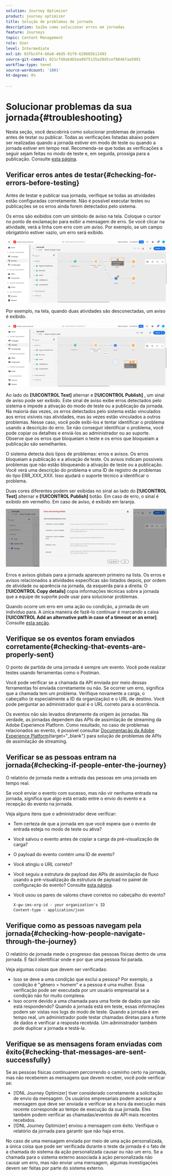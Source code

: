 ```yaml
---
solution: Journey Optimizer
product: journey optimizer
title: Solução de problemas de jornada
description: Saiba como solucionar erros em jornadas
feature: Journeys
topic: Content Management
role: User
level: Intermediate
exl-id: 03fbc4f4-b0a8-46d5-91f9-620685b11493
source-git-commit: 021cf48ab4b5ea8975135a20d5cef8846faa5991
workflow-type: tm+mt
source-wordcount: '1001'
ht-degree: 0%

---
```


# Solucionar problemas da sua jornada{#troubleshooting}

Nesta seção, você descobrirá como solucionar problemas de jornadas antes de testar ou publicar. Todas as verificações listadas abaixo podem ser realizadas quando a jornada estiver em modo de teste ou quando a jornada estiver em tempo real. Recomenda-se que todas as verificações a seguir sejam feitas no modo de teste e, em seguida, prossiga para a publicação. Consulte [esta página](../building-journeys/testing-the-journey.md).

## Verificar erros antes de testar{#checking-for-errors-before-testing}

Antes de testar e publicar sua jornada, verifique se todas as atividades estão configuradas corretamente. Não é possível executar testes ou publicações se os erros ainda forem detectados pelo sistema.

Os erros são exibidos com um símbolo de aviso na tela. Coloque o cursor no ponto de exclamação para exibir a mensagem de erro. Se você clicar na atividade, verá a linha com erro com um aviso. Por exemplo, se um campo obrigatório estiver vazio, um erro será exibido.

![](assets/journey63.png)

Por exemplo, na tela, quando duas atividades são desconectadas, um aviso é exibido.

![](assets/canvas-disconnected.png)

Ao lado do **[!UICONTROL Test]** alternar e **[!UICONTROL Publish]** , um sinal de aviso pode ser exibido. Este sinal de aviso exibe erros detectados pelo sistema e impede a ativação do modo de teste ou a publicação da jornada. Na maioria das vezes, os erros detectados pelo sistema estão vinculados aos erros visíveis nas atividades, mas às vezes estão vinculados a outros problemas. Nesse caso, você pode exibi-los e tentar identificar o problema usando a descrição do erro. Se não conseguir identificar o problema, você pode copiar os detalhes e enviá-los ao administrador ou ao suporte. Observe que os erros que bloqueiam o teste e os erros que bloqueiam a publicação são semelhantes.

O sistema detecta dois tipos de problemas: erros e avisos. Os erros bloqueiam a publicação e a ativação de teste. Os avisos indicam possíveis problemas que não estão bloqueando a ativação de teste ou a publicação. Você verá uma descrição do problema e uma ID de registro de problemas do tipo ERR_XXX_XXX. Isso ajudará o suporte técnico a identificar o problema.

Duas cores diferentes podem ser exibidas no sinal ao lado do **[!UICONTROL Test]** alternar e **[!UICONTROL Publish]** botão. Em caso de erro, o sinal é exibido em vermelho. Em caso de aviso, é exibido em laranja.

![](assets/journey75.png)

Erros e avisos globais para a jornada aparecem primeiro na lista. Os erros e avisos relacionados a atividades específicas são listados depois, por ordem de atividade ou aparência na jornada, da esquerda para a direita. O **[!UICONTROL Copy details]** copia informações técnicas sobre a jornada que a equipe de suporte pode usar para solucionar problemas.

Quando ocorre um erro em uma ação ou condição, a jornada de um indivíduo para. A única maneira de fazê-lo continuar é marcando a caixa **[!UICONTROL Add an alternative path in case of a timeout or an error]**. Consulte [esta seção](../building-journeys/using-the-journey-designer.md#paths).

## Verifique se os eventos foram enviados corretamente{#checking-that-events-are-properly-sent}

O ponto de partida de uma jornada é sempre um evento. Você pode realizar testes usando ferramentas como o Postman.

Você pode verificar se a chamada da API enviada por meio dessas ferramentas foi enviada corretamente ou não. Se ocorrer um erro, significa que a chamada tem um problema. Verifique novamente a carga, o cabeçalho (e especialmente a ID da organização) e o URL de destino. Você pode perguntar ao administrador qual é o URL correto para a ocorrência.

Os eventos não são levados diretamente da origem às jornadas. Na verdade, as jornadas dependem das APIs de assimilação de streaming da Adobe Experience Platform. Como resultado, no caso de problemas relacionados ao evento, é possível consultar [Documentação da Adobe Experience Platform](https://experienceleague.adobe.com/docs/experience-platform/ingestion/streaming/troubleshooting.html){target=&quot;_blank&quot;} para solução de problemas de APIs de assimilação de streaming.

## Verificar se as pessoas entram na jornada{#checking-if-people-enter-the-journey}

O relatório de jornada mede a entrada das pessoas em uma jornada em tempo real.

Se você enviar o evento com sucesso, mas não vir nenhuma entrada na jornada, significa que algo está errado entre o envio do evento e a recepção do evento na jornada.

Veja alguns itens que o administrador deve verificar:

* Tem certeza de que a jornada em que você espera que o evento de entrada esteja no modo de teste ou ativa?
* Você salvou o evento antes de copiar a carga da pré-visualização de carga?
* O payload do evento contém uma ID de evento?
* Você atingiu o URL correto?
* Você seguiu a estrutura de payload das APIs de assimilação de fluxo usando a pré-visualização da estrutura de payload no painel de configuração do evento? Consulte [esta página](../event/about-creating.md#preview-the-payload).
* Você usou os pares de valores chave corretos no cabeçalho do evento?

   ```
   X-gw-ims-org-id - your organization's ID
   Content-type - application/json
   ```

## Verifique como as pessoas navegam pela jornada{#checking-how-people-navigate-through-the-journey}

O relatório de jornada mede o progresso das pessoas físicas dentro de uma jornada. É fácil identificar onde e por que uma pessoa foi parada.

Veja algumas coisas que devem ser verificadas:

* Isso se deve a uma condição que exclui a pessoa? Por exemplo, a condição é &quot;gênero = homem&quot; e a pessoa é uma mulher. Essa verificação pode ser executada por um usuário empresarial se a condição não for muito complexa.
* Isso ocorre devido a uma chamada para uma fonte de dados que não está respondendo? Quando a jornada está em teste, essas informações podem ser vistas nos logs do modo de teste. Quando a jornada é em tempo real, um administrador pode testar chamadas diretas para a fonte de dados e verificar a resposta recebida. Um administrador também pode duplicar a jornada e testá-la.

## Verifique se as mensagens foram enviadas com êxito{#checking-that-messages-are-sent-successfully}

Se as pessoas físicas continuarem percorrendo o caminho certo na jornada, mas não receberem as mensagens que devem receber, você pode verificar se:

* [!DNL Journey Optimizer] tiver considerado corretamente a solicitação de envio da mensagem. Os usuários empresariais podem acessar a mensagem que deve ser enviada e verificar se a hora da execução mais recente corresponde ao tempo de execução da sua jornada. Eles também podem verificar as chamadas/eventos de API mais recentes recebidos.
* [!DNL Journey Optimizer] enviou a mensagem com êxito. Verifique o relatório da jornada para garantir que não haja erros.

No caso de uma mensagem enviada por meio de uma ação personalizada, a única coisa que pode ser verificada durante o teste da jornada é o fato de a chamada do sistema da ação personalizada causar ou não um erro. Se a chamada para o sistema externo associada à ação personalizada não causar um erro, mas não enviar uma mensagem, algumas investigações devem ser feitas por parte do sistema externo.
